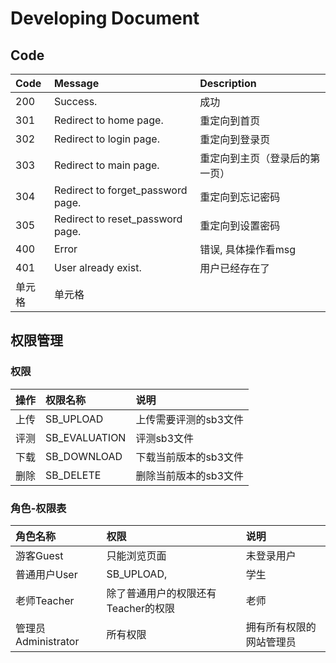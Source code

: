 # Developing Document

## Code

| Code | Message | Description |
| :-----| :---- | :----
| 200 | Success. | 成功
| 301 | Redirect to home page. | 重定向到首页
| 302 | Redirect to login page. | 重定向到登录页
| 303 | Redirect to main page. | 重定向到主页（登录后的第一页）
| 304 | Redirect to forget_password page. | 重定向到忘记密码
| 305 | Redirect to reset_password page. | 重定向到设置密码
| 400 | Error | 错误, 具体操作看msg
| 401 | User already exist.| 用户已经存在了
| 单元格 | 单元格 |

## 权限管理
### 权限
| 操作 | 权限名称 | 说明 |
| :-----| :---- | :----
| 上传 | SB_UPLOAD | 上传需要评测的sb3文件
| 评测 | SB_EVALUATION | 评测sb3文件
| 下载 | SB_DOWNLOAD | 下载当前版本的sb3文件
| 删除 | SB_DELETE| 删除当前版本的sb3文件


### 角色-权限表
| 角色名称 | 权限 | 说明 |
| :-----| :---- | :----
| 游客Guest | 只能浏览页面 | 未登录用户
| 普通用户User | SB_UPLOAD,  | 学生
| 老师Teacher | 除了普通用户的权限还有Teacher的权限 | 老师
| 管理员Administrator| 所有权限| 拥有所有权限的网站管理员